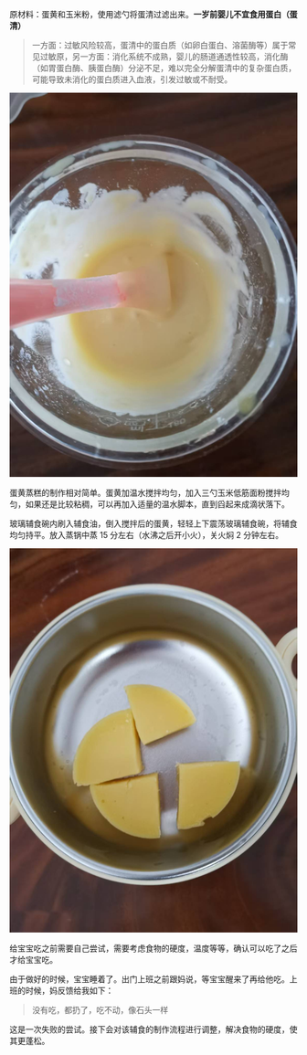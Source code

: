 原材料：蛋黄和玉米粉，使用滤勺将蛋清过滤出来。<b>一岁前婴儿不宜食用蛋白（蛋清）</b>

> 一方面：过敏风险较高，蛋清中的蛋白质（如卵白蛋白、溶菌酶等）属于常见过敏原，另一方面：消化系统不成熟，婴儿的肠道通透性较高，消化酶（如胃蛋白酶、胰蛋白酶）分泌不足，难以完全分解蛋清中的复杂蛋白质，可能导致未消化的蛋白质进入血液，引发过敏或不耐受。

![搅拌均匀](./egg0.jpg)

蛋黄蒸糕的制作相对简单。蛋黄加温水搅拌均匀，加入三勺玉米低筋面粉搅拌均匀，如果还是比较粘稠，可以再加入适量的温水脚本，直到舀起来成滴状落下。

玻璃辅食碗内刷入辅食油，倒入搅拌后的蛋黄，轻轻上下震荡玻璃辅食碗，将辅食均匀持平。放入蒸锅中蒸 15 分左右（水沸之后开小火），关火焖 2 分钟左右。

![蛋黄蒸糕成品](./egg1.jpg)

给宝宝吃之前需要自己尝试，需要考虑食物的硬度，温度等等，确认可以吃了之后才给宝宝吃。

由于做好的时候，宝宝睡着了。出门上班之前跟妈说，等宝宝醒来了再给他吃。上班的时候，妈反馈给我如下：

> 没有吃，都扔了，吃不动，像石头一样

这是一次失败的尝试。接下会对该辅食的制作流程进行调整，解决食物的硬度，使其更蓬松。
